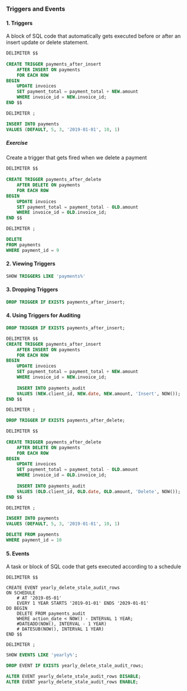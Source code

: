 ### Triggers and Events

#### 1. Triggers
A block of SQL code that automatically gets executed before or after an insert update or delete statement. 

```sql
DELIMITER $$
 
CREATE TRIGGER payments_after_insert
	AFTER INSERT ON payments
    FOR EACH ROW
BEGIN
	UPDATE invoices
    SET payment_total = payment_total + NEW.amount
    WHERE invoice_id = NEW.invoice_id;
END $$

DELIMITER ;
```

```sql
INSERT INTO payments
VALUES (DEFAULT, 5, 3, '2019-01-01', 10, 1)
```

##### Exercise
Create a trigger that gets fired when we delete a payment
 
```sql
DELIMITER $$
 
CREATE TRIGGER payments_after_delete
	AFTER DELETE ON payments
    FOR EACH ROW
BEGIN
	UPDATE invoices
    SET payment_total = payment_total - OLD.amount
    WHERE invoice_id = OLD.invoice_id;
END $$

DELIMITER ;
```

```sql
DELETE
FROM payments
WHERE payment_id = 9
```

#### 2. Viewing Triggers

```sql
SHOW TRIGGERS LIKE 'payments%'
```

#### 3. Dropping Triggers

```sql
DROP TRIGGER IF EXISTS payments_after_insert;
```

#### 4. Using Triggers for Auditing

```sql
DROP TRIGGER IF EXISTS payments_after_insert;

DELIMITER $$
CREATE TRIGGER payments_after_insert
	AFTER INSERT ON payments
    FOR EACH ROW
BEGIN
	UPDATE invoices
    SET payment_total = payment_total + NEW.amount
    WHERE invoice_id = NEW.invoice_id;
    
    INSERT INTO payments_audit
    VALUES (NEW.client_id, NEW.date, NEW.amount, 'Insert', NOW());
END $$

DELIMITER ;
```

```sql
DROP TRIGGER IF EXISTS payments_after_delete;

DELIMITER $$
 
CREATE TRIGGER payments_after_delete
	AFTER DELETE ON payments
    FOR EACH ROW
BEGIN
	UPDATE invoices
    SET payment_total = payment_total - OLD.amount
    WHERE invoice_id = OLD.invoice_id;
	 
    INSERT INTO payments_audit
    VALUES (OLD.client_id, OLD.date, OLD.amount, 'Delete', NOW());
END $$

DELIMITER ;
```

```sql
INSERT INTO payments
VALUES (DEFAULT, 5, 3, '2019-01-01', 10, 1)
```

```sql
DELETE FROM payments
WHERE payment_id = 10
```

#### 5. Events
A task or block of SQL code that gets executed according to a schedule

```sql*
DELIMITER $$

CREATE EVENT yearly_delete_stale_audit_rows
ON SCHEDULE
	# AT '2019-05-01'
    EVERY 1 YEAR STARTS '2019-01-01' ENDS '2029-01-01'
DO BEGIN
	DELETE FROM payments_audit
    WHERE action_date < NOW() - INTERVAL 1 YEAR;
    #DATEADD(NOW(), INTERVAL - 1 YEAR)
    # DATESUB(NOW(), INTERVAL 1 YEAR)
END $$

DELIMITER ;
```

```sql
SHOW EVENTS LIKE 'yearly%';

DROP EVENT IF EXISTS yearly_delete_stale_audit_rows;

ALTER EVENT yearly_delete_stale_audit_rows DISABLE;
ALTER EVENT yearly_delete_stale_audit_rows ENABLE;
```

